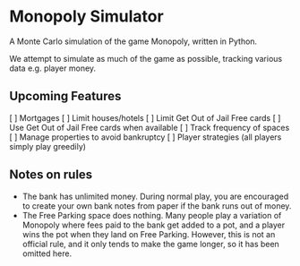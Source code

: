# Monopoly Simulator

A Monte Carlo simulation of the game Monopoly, written in Python.

We attempt to simulate as much of the game as possible, tracking various data
e.g. player money.

## Upcoming Features

[ ] Mortgages
[ ] Limit houses/hotels
[ ] Limit Get Out of Jail Free cards
[ ] Use Get Out of Jail Free cards when available
[ ] Track frequency of spaces
[ ] Manage properties to avoid bankruptcy
[ ] Player strategies (all players simply play greedily)

## Notes on rules

- The bank has unlimited money. During normal play, you are encouraged to
  create your own bank notes from paper if the bank runs out of money.
- The Free Parking space does nothing. Many people play a variation of Monopoly
  where fees paid to the bank get added to a pot, and a player wins the pot
  when they land on Free Parking. However, this is not an official rule, and it
  only tends to make the game longer, so it has been omitted here.

